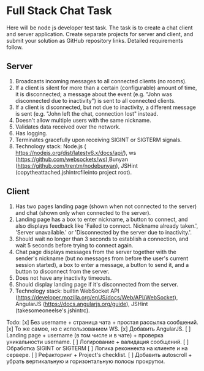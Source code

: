 
# Full Stack Chat Task

Here will be node js developer test task. The task is to create a chat client and server application. Create separate projects for server and client, and submit your solution as GitHub repository links. Detailed requirements follow.

## Server
1. Broadcasts incoming messages to all connected clients (no rooms).
2. If a client is silent for more than a certain (configurable) amount of time, it is disconnected; a message about the event (e.g. "John was disconnected due to inactivity") is sent to all connected clients.
3. If a client is disconnected, but not due to inactivity, a different message is sent (e.g. "John left the chat, connection lost" instead.
4. Doesn't allow multiple users with the same nickname.
5. Validates data received over the network.
6. Has logging.
7. Terminates gracefully upon receiving SIGINT or SIGTERM signals.
8. Technology stack: Node.js ( https://nodejs.org/dist/latestv6.x/docs/api/), ws (https://github.com/websockets/ws),Bunyan (https://github.com/trentm/nodebunyan), JSHint (copytheattached.jshintrcfileinto project root).

## Client
1. Has two pages  landing page (shown when not connected to the server) and chat (shown only when connected to the server).
2. Landing page has a box to enter nickname, a button to connect, and also displays feedback like 'Failed to connect. Nickname already taken.', 'Server unavailable.' or 'Disconnected by the server due to inactivity.'.
3. Should wait no longer than 3 seconds to establish a connection, and wait 5 seconds before trying to connect again.
4. Chat page displays messages from the server together with the sender's nickname (but no messages from before the user's current session started), a box to enter a message, a button to send it, and a button to disconnect from the server.
5. Does not have any inactivity timeouts.
6. Should display landing page if it's disconnected from the server.
7. Technology stack: builtin WebSocket API (https://developer.mozilla.org/enUS/docs/Web/API/WebSocket), AngularJS (https://docs.angularjs.org/guide), JSHint (takesomeoneelse's.jshintrc).

Todo:
[x] Без username + страница чата + простая рассылка сообшений.
[x] То же самое, но с использованием WS.
[x] Добавить AngularJS.
[ ] Landing page + username (в том числе и в чате) + проверка уникальности username.
[ ] Логирование + валидация сообщений.
[ ] Обработка SIGINT or SIGTERM
[ ] Логика реконнекта на клиенте и на сервере.
[ ] Рефакторинг + Project's checklist.
[ ] Добавить autoscroll + убрать вертикальную и горизонтальную полосы прокрутки.

